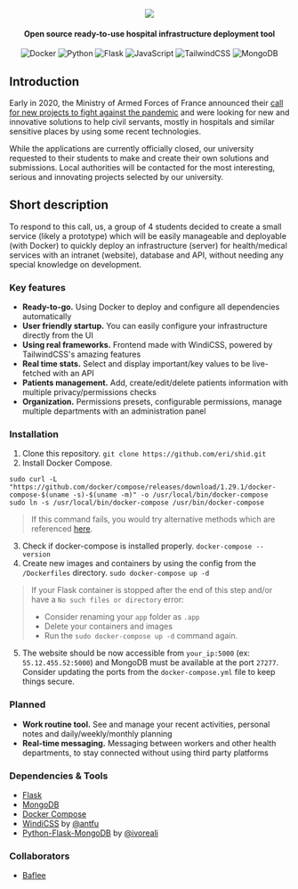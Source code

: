 <p align="center"><img src="https://media.discordapp.net/attachments/795652759302701126/796759324105113660/logo_large.png?width=288&height=100"></p>

<h4 align="center">Open source ready-to-use hospital infrastructure deployment tool</h4>
<p align="center">
  <img alt="Docker" src="https://img.shields.io/badge/docker%20-%230db7ed.svg?&style=for-the-badge&logo=docker&logoColor=white"/>
  <img alt="Python" src="https://img.shields.io/badge/python%20-%2314354C.svg?&style=for-the-badge&logo=python&logoColor=white"/>
  <img alt="Flask" src="https://img.shields.io/badge/flask%20-%23000.svg?&style=for-the-badge&logo=flask&logoColor=white"/>
  <img alt="JavaScript" src="https://img.shields.io/badge/javascript%20-%23323330.svg?&style=for-the-badge&logo=javascript&logoColor=%23F7DF1E"/>
  <img alt="TailwindCSS" src="https://img.shields.io/badge/tailwindcss%20-%2338B2AC.svg?&style=for-the-badge&logo=tailwind-css&logoColor=white"/>
  <img alt="MongoDB" src ="https://img.shields.io/badge/MongoDB-%234ea94b.svg?&style=for-the-badge&logo=mongodb&logoColor=white"/>
</p>

## Introduction

Early in 2020, the Ministry of Armed Forces of France announced their [call for new projects to fight against the pandemic](https://www.defense.gouv.fr/english/aid/appels-a-projets/appel-a-projets-lutte-covid-19) and were looking for new and innovative solutions to help civil servants, mostly in hospitals and similar sensitive places by using some recent technologies.

While the applications are currently officially closed, our university requested to their students to make and create their own solutions and submissions. Local authorities will be contacted for the most interesting, serious and innovating projects selected by our university.

## Short description

To respond to this call, us, a group of 4 students decided to create a small service (likely a prototype) which will be easily manageable and deployable (with Docker) to quickly deploy an infrastructure (server) for health/medical services with an intranet (website), database and API, without needing any special knowledge on development.

### Key features

* **Ready-to-go.** Using Docker to deploy and configure all dependencies automatically
* **User friendly startup.** You can easily configure your infrastructure directly from the UI
* **Using real frameworks.** Frontend made with WindiCSS, powered by TailwindCSS's amazing features
* **Real time stats.**  Select and display important/key values to be live-fetched with an API
* **Patients management.** Add, create/edit/delete patients information with multiple privacy/permissions checks
* **Organization.** Permissions presets, configurable permissions, manage multiple departments with an administration panel

### Installation
1. Clone this repository. `git clone https://github.com/eri/shid.git`
2. Install Docker Compose.

```
sudo curl -L "https://github.com/docker/compose/releases/download/1.29.1/docker-compose-$(uname -s)-$(uname -m)" -o /usr/local/bin/docker-compose
sudo ln -s /usr/local/bin/docker-compose /usr/bin/docker-compose
```

> If this command fails, you would try alternative methods which are referenced [here](https://docs.docker.com/compose/install/#alternative-install-options).

3. Check if docker-compose is installed properly. `docker-compose --version`
4. Create new images and containers by using the config from the `/Dockerfiles` directory. `sudo docker-compose up -d`

> If your Flask container is stopped after the end of this step and/or have a `No such files or directory` error:
>
> - Consider renaming your `app` folder as `.app`
> - Delete your containers and images 
> - Run the `sudo docker-compose up -d` command again.

5. The website should be now accessible from `your_ip:5000` (ex: `55.12.455.52:5000`) and MongoDB must be available at the port `27277`. Consider updating the ports from the `docker-compose.yml` file to keep things secure.


### Planned
* **Work routine tool.** See and manage your recent activities, personal notes and daily/weekly/monthly planning
* **Real-time messaging.** Messaging between workers and other health departments, to stay connected without using third party platforms

### Dependencies & Tools
* [Flask](https://flask.palletsprojects.com/)
* [MongoDB](https://www.mongodb.com/)
* [Docker Compose](https://docker.com)
* [WindiCSS](https://windicss.org) by [@antfu](https://github.com/antfu)
* [Python-Flask-MongoDB](https://github.com/ivoreali/Python-Flask-MongoDB) by [@ivoreali](https://github.com/ivoreali)

### Collaborators
* [Baflee](https://github.com/Baflee)
